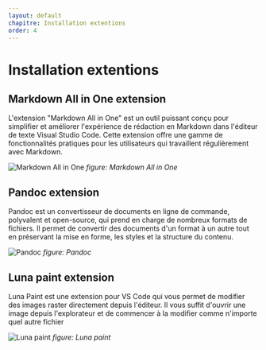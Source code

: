 ```yaml
---
layout: default
chapitre: Installation extentions
order: 4
---
```


# Installation extentions

## Markdown All in One extension

L'extension "Markdown All in One" est un outil puissant conçu pour simplifier et améliorer l'expérience de rédaction en Markdown dans l'éditeur de texte Visual Studio Code. Cette extension offre une gamme de fonctionnalités pratiques pour les utilisateurs qui travaillent régulièrement avec Markdown.

![Markdown All in One](./4.installation-extentions/images/markdown.png)
*figure: Markdown All in One*

## Pandoc extension

Pandoc est un convertisseur de documents en ligne de commande, polyvalent et open-source, qui prend en charge de nombreux formats de fichiers. Il permet de convertir des documents d'un format à un autre tout en préservant la mise en forme, les styles et la structure du contenu.

![Pandoc](./4.installation-extentions/images/pandoc.jpeg)
*figure: Pandoc*

## Luna paint extension

Luna Paint est une extension pour VS Code qui vous permet de modifier des images raster directement depuis l'éditeur. Il vous suffit d'ouvrir une image depuis l'explorateur et de commencer à la modifier comme n'importe quel autre fichier

![Luna paint](./4.installation-extentions/images/luna.png)
*figure: Luna paint*

<!-- new slide -->
